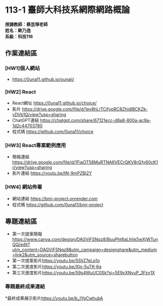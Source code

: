 # 113-1 臺師大科技系網際網路概論   
__授課教師：蔡芸琤老師__    
__姓名：歐乃逸__    
__系級：科技116__

## 作業連結區
### [HW1]個人網站
* <https://0una11.github.io/ounaii/>

### [HW2] React
* React網址 <https://0una11.github.io/choice/>
* 影片 <https://drive.google.com/file/d/1ey8hLrTCifypRC8ZhidlBCKZk-yDVb1Q/view?usp=sharing>
* ChatGPT連結 <https://chatgpt.com/share/67121ecc-d8a8-800a-ac9a-1d2c44703780>
* 程式碼 <https://github.com/0una11/choice>

### [HW3] React專案範例應用
* 簡報連結 <https://drive.google.com/file/d/1FiaOT58MuRTNA6VECrQKV8rQ1y60cK1r/view?usp=sharing>
* 影片連結 <https://youtu.be/tN-9mPZBi2Y>

### [HW4] 網站佈署
* 網站連結 <https://bmi-project.onrender.com>
* 程式碼 <https://github.com/0una11/bmi-project>
## 專題連結區   
* 第一次提案簡報 <https://www.canva.com/design/DAGViFSNqz8/BuuPht6aLhhk5wXjWTunQQ/edit?utm_content=DAGViFSNqz8&utm_campaign=designshare&utm_medium=link2&utm_source=sharebutton>
* 第一次提案影片<https://youtu.be/5SIjZ7eLq1o>
* 第二次進度影片<https://youtu.be/Xln-5uTK-6g>
* 第三次進度影片<https://youtu.be/59s4WuUC0Sk?si=5E9xXNvuP_3Fzv1X>
### 專題最終成果連結
*最終成果展示影片<https://youtu.be/b_IYgCwhubA>

